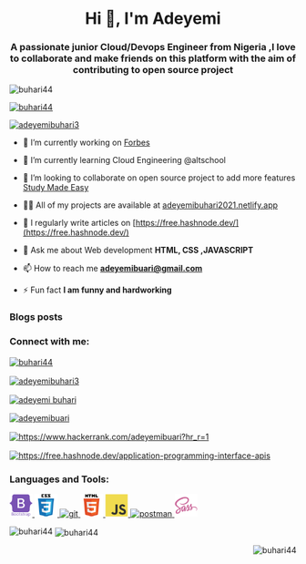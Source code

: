 <!--
- 👋 Hi, I’m @buhari44
- 👀 Interested in shipping softwares to the cloud
- 🌱 Student @AltschoolAfrica
- 💞️ I’m looking to collaborate on JavaScript and cloud technologies
- 📫 How to reach me 
Email: adeyemibuari@gmail.com
Contact:07053349204
  -->
<!---
buhari44/buhari44 is a ✨ special ✨ repository because its `README.md` (this file) appears on your GitHub profile.
You can click the Preview link to take a look at your changes.
--->
<h1 align="center">Hi 👋, I'm Adeyemi</h1>
<h3 align="center">A passionate junior Cloud/Devops Engineer from Nigeria ,I love to collaborate and make friends on this platform with the aim of contributing to open source project</h3>

<p align="left"> <img src="https://komarev.com/ghpvc/?username=buhari44&label=Profile%20views&color=0e75b6&style=flat" alt="buhari44" /> </p>

<p align="left"> <a href="https://github.com/ryo-ma/github-profile-trophy"><img src="https://github-profile-trophy.vercel.app/?username=buhari44" alt="buhari44" /></a> </p>

<p align="left"> <a href="https://twitter.com/adeyemibuhari3" target="blank"><img src="https://img.shields.io/twitter/follow/adeyemibuhari3?logo=twitter&style=for-the-badge" alt="adeyemibuhari3" /></a> </p>

- 🔭 I’m currently working on [Forbes](https://afrikaforbes.netlify.app/)

- 🌱 I’m currently learning Cloud Engineering @altschool
- 👯 I’m looking to collaborate on open source project to add more features [Study Made Easy](https://savethenextjambites.netlify.app/)

- 👨‍💻 All of my projects are available at [adeyemibuhari2021.netlify.app](adeyemibuhari2021.netlify.app)

- 📝 I regularly write articles on [https://free.hashnode.dev/](https://free.hashnode.dev/)

- 💬 Ask me about Web development **HTML, CSS ,JAVASCRIPT**

- 📫 How to reach me **adeyemibuari@gmail.com**

- ⚡ Fun fact **I am funny and hardworking**

### Blogs posts
<!-- BLOG-POST-LIST:START -->
<!-- BLOG-POST-LIST:END -->

<h3 align="left">Connect with me:</h3>
<p align="left">
  <p>
<a href="https://dev.to/buhari44" target="blank"><img align="center" src="https://cdn.jsdelivr.net/npm/simple-icons@3.0.1/icons/dev-dot-to.svg" alt="buhari44" height="30" width="40" /></a>
</p>
<p>
<a href="https://twitter.com/adeyemibuhari3" target="blank"><img align="center" src="https://raw.githubusercontent.com/rahuldkjain/github-profile-readme-generator/neutral-icons/src/images/icons/Social/twitter.svg" alt="adeyemibuhari3" height="30" width="40" /></a>
  </p>
<p><a href="https://linkedin.com/in/adeyemi buhari" target="blank"><img align="center" src="https://raw.githubusercontent.com/rahuldkjain/github-profile-readme-generator/neutral-icons/src/images/icons/Social/linked-in-alt.svg" alt="adeyemi buhari" height="30" width="40" /></a></p>
<p><a href="https://instagram.com/adeyemibuari" target="blank"><img align="center" src="https://raw.githubusercontent.com/rahuldkjain/github-profile-readme-generator/neutral-icons/src/images/icons/Social/instagram.svg" alt="adeyemibuari" height="30" width="40" /></a>
  </p>
<p>
<a href="https://www.hackerrank.com/https://www.hackerrank.com/adeyemibuari?hr_r=1" target="blank"><img align="center" src="https://raw.githubusercontent.com/rahuldkjain/github-profile-readme-generator/neutral-icons/src/images/icons/Social/hackerrank.svg" alt="https://www.hackerrank.com/adeyemibuari?hr_r=1" height="30" width="40" /></a></p>
<p>
<a href="/https://free.hashnode.dev/application-programming-interface-apis" target="blank"><img align="center" src="https://raw.githubusercontent.com/rahuldkjain/github-profile-readme-generator/neutral-icons/src/images/icons/Social/rss.svg" alt="https://free.hashnode.dev/application-programming-interface-apis" height="30" width="40" /></a>
  </p>
</p>

<h3 align="left">Languages and Tools:</h3>
<p align="left"> <a href="https://getbootstrap.com" target="_blank"> <img src="https://raw.githubusercontent.com/devicons/devicon/master/icons/bootstrap/bootstrap-plain-wordmark.svg" alt="bootstrap" width="40" height="40"/> </a> <a href="https://www.w3schools.com/css/" target="_blank"> <img src="https://raw.githubusercontent.com/devicons/devicon/master/icons/css3/css3-original-wordmark.svg" alt="css3" width="40" height="40"/> </a> <a href="https://git-scm.com/" target="_blank"> <img src="https://www.vectorlogo.zone/logos/git-scm/git-scm-icon.svg" alt="git" width="40" height="40"/> </a> <a href="https://www.w3.org/html/" target="_blank"> <img src="https://raw.githubusercontent.com/devicons/devicon/master/icons/html5/html5-original-wordmark.svg" alt="html5" width="40" height="40"/> </a> <a href="https://developer.mozilla.org/en-US/docs/Web/JavaScript" target="_blank"> <img src="https://raw.githubusercontent.com/devicons/devicon/master/icons/javascript/javascript-original.svg" alt="javascript" width="40" height="40"/> </a> <a href="https://postman.com" target="_blank"> <img src="https://www.vectorlogo.zone/logos/getpostman/getpostman-icon.svg" alt="postman" width="40" height="40"/> </a> <a href="https://sass-lang.com" target="_blank"> <img src="https://raw.githubusercontent.com/devicons/devicon/master/icons/sass/sass-original.svg" alt="sass" width="40" height="40"/> </a> </p>

<p><img align="left" src="https://github-readme-stats.vercel.app/api/top-langs?username=buhari44&show_icons=true&locale=en&layout=compact" alt="buhari44" /></p>

<p display="block">&nbsp;<img align="center" src="https://github-readme-stats.vercel.app/api?username=buhari44&show_icons=true&locale=en" alt="buhari44" /></p>

<p><img align="right" src="https://github-readme-streak-stats.herokuapp.com/?user=buhari44&" alt="buhari44" /></p>
